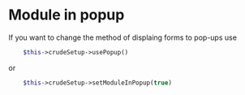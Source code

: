 Module in popup
===

If you want to change the method of displaing forms to pop-ups use

```php
    $this->crudeSetup->usePopup()
```

or

```php
    $this->crudeSetup->setModuleInPopup(true)
```

